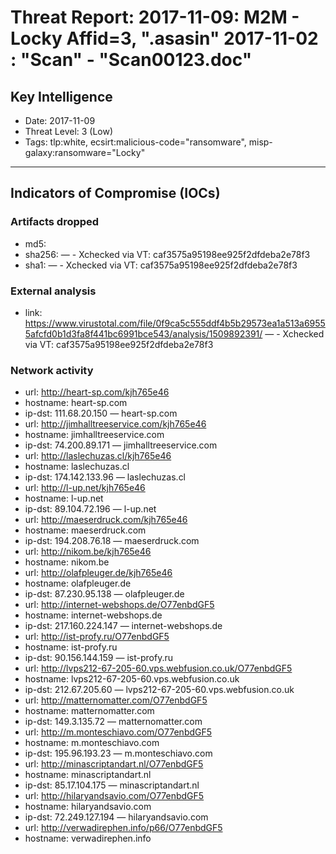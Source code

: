 # Threat Report: 2017-11-09: M2M -  Locky Affid=3, ".asasin" 2017-11-02 : "Scan" - "Scan00123.doc"


## Key Intelligence
* Date: 2017-11-09
* Threat Level: 3 (Low)
* Tags: tlp:white, ecsirt:malicious-code="ransomware", misp-galaxy:ransomware="Locky"

---

## Indicators of Compromise (IOCs)
### Artifacts dropped
* md5: <md5>
* sha256: <sha256> — - Xchecked via VT: caf3575a95198ee925f2dfdeba2e78f3
* sha1: <sha1> — - Xchecked via VT: caf3575a95198ee925f2dfdeba2e78f3

### External analysis
* link: https://www.virustotal.com/file/0f9ca5c555ddf4b5b29573ea1a513a69555afcfd0b1d3fa8f441bc6991bce543/analysis/1509892391/ — - Xchecked via VT: caf3575a95198ee925f2dfdeba2e78f3

### Network activity
* url: http://heart-sp.com/kjh765e46
* hostname: heart-sp.com
* ip-dst: 111.68.20.150 — heart-sp.com
* url: http://jimhalltreeservice.com/kjh765e46
* hostname: jimhalltreeservice.com
* ip-dst: 74.200.89.171 — jimhalltreeservice.com
* url: http://laslechuzas.cl/kjh765e46
* hostname: laslechuzas.cl
* ip-dst: 174.142.133.96 — laslechuzas.cl
* url: http://l-up.net/kjh765e46
* hostname: l-up.net
* ip-dst: 89.104.72.196 — l-up.net
* url: http://maeserdruck.com/kjh765e46
* hostname: maeserdruck.com
* ip-dst: 194.208.76.18 — maeserdruck.com
* url: http://nikom.be/kjh765e46
* hostname: nikom.be
* url: http://olafpleuger.de/kjh765e46
* hostname: olafpleuger.de
* ip-dst: 87.230.95.138 — olafpleuger.de
* url: http://internet-webshops.de/O77enbdGF5
* hostname: internet-webshops.de
* ip-dst: 217.160.224.147 — internet-webshops.de
* url: http://ist-profy.ru/O77enbdGF5
* hostname: ist-profy.ru
* ip-dst: 90.156.144.159 — ist-profy.ru
* url: http://lvps212-67-205-60.vps.webfusion.co.uk/O77enbdGF5
* hostname: lvps212-67-205-60.vps.webfusion.co.uk
* ip-dst: 212.67.205.60 — lvps212-67-205-60.vps.webfusion.co.uk
* url: http://matternomatter.com/O77enbdGF5
* hostname: matternomatter.com
* ip-dst: 149.3.135.72 — matternomatter.com
* url: http://m.monteschiavo.com/O77enbdGF5
* hostname: m.monteschiavo.com
* ip-dst: 195.96.193.23 — m.monteschiavo.com
* url: http://minascriptandart.nl/O77enbdGF5
* hostname: minascriptandart.nl
* ip-dst: 85.17.104.175 — minascriptandart.nl
* url: http://hilaryandsavio.com/O77enbdGF5
* hostname: hilaryandsavio.com
* ip-dst: 72.249.127.194 — hilaryandsavio.com
* url: http://verwadirephen.info/p66/O77enbdGF5
* hostname: verwadirephen.info
